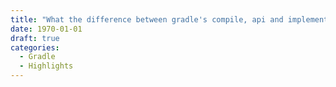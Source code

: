```yaml
---
title: "What the difference between gradle's compile, api and implementation"
date: 1970-01-01
draft: true
categories:
  - Gradle
  - Highlights
---
```

